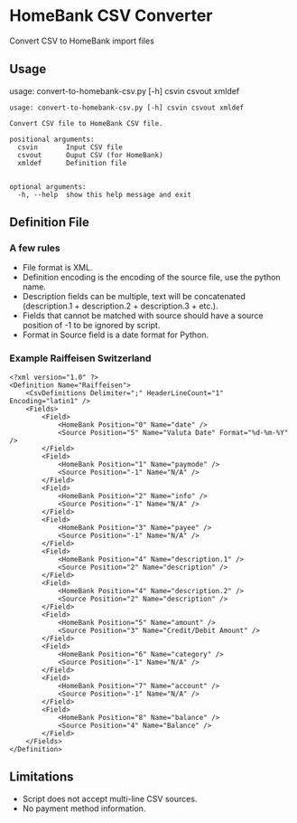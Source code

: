 # HomeBank CSV Converter
Convert CSV to HomeBank import files

## Usage
usage: convert-to-homebank-csv.py [-h] csvin csvout xmldef

```
usage: convert-to-homebank-csv.py [-h] csvin csvout xmldef

Convert CSV file to HomeBank CSV file.

positional arguments:
  csvin       Input CSV file
  csvout      Ouput CSV (for HomeBank)
  xmldef      Definition file


optional arguments:
  -h, --help  show this help message and exit
```

## Definition File

### A few rules
- File format is XML.
- Definition encoding is the encoding of the source file, use the python name.
- Description fields can be multiple, text will be concatenated (description.1 + description.2 + description.3 + etc.).
- Fields that cannot be matched with source should have a source position of -1 to be ignored by script.
- Format in Source field is a date format for Python.

### Example Raiffeisen Switzerland
```
<?xml version="1.0" ?>
<Definition Name="Raiffeisen">
    <CsvDefinitions Delimiter=";" HeaderLineCount="1" Encoding="latin1" />
    <Fields>
        <Field>
            <HomeBank Position="0" Name="date" />
            <Source Position="5" Name="Valuta Date" Format="%d-%m-%Y" />
        </Field>
        <Field>
            <HomeBank Position="1" Name="paymode" />
            <Source Position="-1" Name="N/A" />
        </Field>
        <Field>
            <HomeBank Position="2" Name="info" />
            <Source Position="-1" Name="N/A" />
        </Field>
        <Field>
            <HomeBank Position="3" Name="payee" />
            <Source Position="-1" Name="N/A" />
        </Field>
        <Field>
            <HomeBank Position="4" Name="description.1" />
            <Source Position="2" Name="description" />
        </Field>
        <Field>
            <HomeBank Position="4" Name="description.2" />
            <Source Position="2" Name="description" />
        </Field>
        <Field>
            <HomeBank Position="5" Name="amount" />
            <Source Position="3" Name="Credit/Debit Amount" />
        </Field>
        <Field>
            <HomeBank Position="6" Name="category" />
            <Source Position="-1" Name="N/A" />
        </Field>
        <Field>
            <HomeBank Position="7" Name="account" />
            <Source Position="-1" Name="N/A" />
        </Field>
        <Field>
            <HomeBank Position="8" Name="balance" />
            <Source Position="4" Name="Balance" />
        </Field>
    </Fields>
</Definition>
```

## Limitations

- Script does not accept multi-line CSV sources.
- No payment method information.
